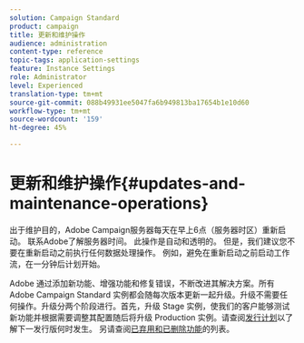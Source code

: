 ```yaml
---
solution: Campaign Standard
product: campaign
title: 更新和维护操作
audience: administration
content-type: reference
topic-tags: application-settings
feature: Instance Settings
role: Administrator
level: Experienced
translation-type: tm+mt
source-git-commit: 088b49931ee5047fa6b949813ba17654b1e10d60
workflow-type: tm+mt
source-wordcount: '159'
ht-degree: 45%

---
```



# 更新和维护操作{#updates-and-maintenance-operations}

出于维护目的，Adobe Campaign服务器每天在早上6点（服务器时区）重新启动。 联系Adobe了解服务器时间。 此操作是自动和透明的。 但是，我们建议您不要在重新启动之前执行任何数据处理操作。 例如，避免在重新启动之前启动工作流，在一分钟后计划开始。

Adobe 通过添加新功能、增强功能和修复错误，不断改进其解决方案。所有 Adobe Campaign Standard 实例都会随每次版本更新一起升级。升级不需要任何操作。升级分两个阶段进行。首先，升级 Stage 实例，使我们的客户能够测试新功能并根据需要调整其配置随后将升级 Production 实例。请查阅[发行计划](https://helpx.adobe.com/cn/campaign/kb/acs-release-planning.html)以了解下一发行版何时发生。 另请查阅[已弃用和已删除功能](../../rn/using/deprecated-features.md)的列表。
